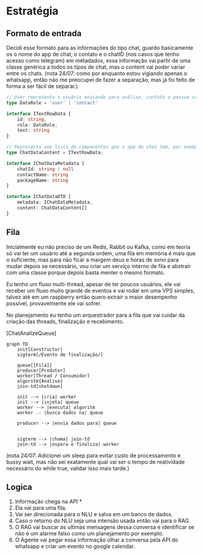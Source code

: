 # Estratégia

## Formato de entrada

Decidi esse formato para as informações do tipo chat, guardo basicamente os o nome do app de chat, o contato e o chatID (nos casos que tenho acesso como telegram) em métadados, essa informação vai partir de uma classe genérica a todos os tipos de chat, mas o content vai poder variar entre os chats. (nota 24/07: como por enquanto estou vigiando apenas o whatsapp, então não me preocupei de fazer a separação, mas já foi feito de forma a ser fácil de separar.)

```typescript
// User representa o usuário enviando para análise, contato a pessoa com que ele está conversando.
type DataRole = 'user' | 'contact'

interface ITextRowData {
    id: string,
    role: DataRole,
    text: string
}

// Representa uma lista de componentes que o app de chat tem, por exemplo, além do "text row", o whatsapp tem "image preview", "audio preview", "link preview"...
type ChatDataContent = ITextRowData;

interface IChatDataMetadata {
    chatId: string | null
    contactName: string
    packageName: string
}

interface IChatDataDTO {
    metadata: IChatDataMetadata,
    content: ChatDataContent[]
}
```

## Fila

Inicialmente eu não preciso de um Redis, Rabbit ou Kafka, como em teoria só vai ter um usuário até a segunda ordem, uma fila em memória é mais que o suficiente, mas para não ficar a margem deus e horas de sono para mudar depois se necessário, vou criar um serviço interno de fila e abstrair com uma classe porque depois basta menter o mesmo formato.

Eu tenho um fluxo multi-thread, apesar de ter poucos usuários, ele vai receber um fluxo muito grande de eventos e vai rodar em uma VPS simples, talvez até em um raspberry então quero extrair o maior desempenho possível, provavelmente ele vai sofrer.

No planejamento eu tenho um orquestrador para a fila que vai cuidar da criação das threads, finalização e recebimento.

[ChatAnalizeQueue]

```mermaid
graph TD
    init[Constructor]
    sigterm[/Evento de finalização/]

    queue[[Fila]]
    producer[Produtor]
    worker[Thread / Consumidor]
    algoritm{Analise}
    join-td[shotdown]

    init --> |cria| worker
    init --> |injeta| queue
    worker --> |executa| algoritm
    worker .- |busca dados na| queue

    producer --> |envia dados para| queue


    sigterm --> |chama| join-td
    join-td --> |espera e finaliza| worker

```

(nota 24/07: Adicionei um sleep para evitar custo de processamento e bussy wait, mas não sei exatamente qual vai ser o tempo de reatividade necessário do while true, validar isso mais tarde.)

## Logica

1. Informação chega na API *
2. Ela vai para uma fila. 
3. Vai ser direcionada para o NLU e salva em um banco de dados.
4. Caso o retorno do NLU seja uma intensão usada então vai para o RAG.
5. O RAG vai buscar as ultimas mensagens dessa conversa e identificar se não é um alarme falso como um planejamento por exemplo.
6. O Agente vai pegar essa informação olhar a conversa pela API do whatsapp e criar um evento no google calendar.